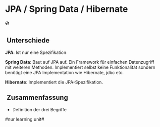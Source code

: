 
# JPA / Spring Data / Hibernate
💿

##  Unterschiede

**JPA**: Ist nur eine Spezifikation

**Spring Data**: Baut auf JPA auf. Ein Framework für einfachen Datenzugriff mit weiteren Methoden. Implementiert selbst keine Funktionalität sondern benötigt eine JPA Implementation wie Hibernate, jdbc etc.

**Hibernate**: Implementiert die JPA-Spezifikation. 

##  Zusammenfassung
- Definition der drei Begriffe


#nur learning unit#